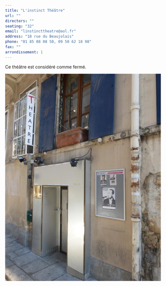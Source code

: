 ```yaml
---
title: "L'instinct Théâtre"
url: ""
directors: ""
seating: "32"
email: "linstincttheatre@aol.fr"
address: "18 rue du Beaujolais"
phone: "01 85 08 08 50, 09 50 62 18 98"
fax: ""
arrondissement: 1
---
```


Ce théâtre est considéré comme fermé.

![L'Instinct Théâtre 1](../images/1er/l-instinct-theatre/l-instinct-theatre-1.jpg)
